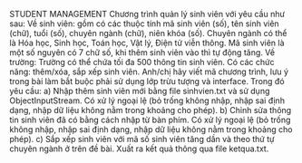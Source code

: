 STUDENT MANAGEMENT
Chương trình quản lý sinh viên với yêu cầu như sau:
Về sinh viên: gồm có các thuộc tính mã sinh viên (số), tên sinh viên (chữ), tuổi (số), chuyên ngành (chữ), niên khóa (số). Chuyên ngành có thể là Hóa học, Sinh học, Toán học, Vật lý, Điện tử viễn thông. Mã sinh viên là một số nguyên có 7 chữ số, khi thêm sinh viên vào thì tự động tăng.
Về trường: Trường có thể chứa tối đa 500 thông tin sinh viên. Có các chức năng: thêm/xóa, sắp xếp sinh viên.
Anh/chị hãy viết mã chương trình, lưu ý trong bài làm bắt buộc phải sử dụng lớp trừu tượng và interface. Trong đó yêu cầu:
a) Nhập thêm sinh viên mới bằng file sinhvien.txt và sử dụng ObjectInputStream. Có xử lý ngoại lệ (bỏ trống không nhập, nhập sai định dạng, nhập dữ liệu không nằm trong khoảng cho phép).
b) Chỉnh sửa thông tin sinh viên đã có bằng cách nhập từ bàn phím. Có xử lý ngoại lệ (bỏ trống không nhập, nhập sai định dạng, nhập dữ liệu không nằm trong khoảng cho phép).
c) Sắp xếp sinh viên với mã số sinh viên tăng dần và theo thứ tự chuyên ngành ở trên đề bài. Xuất ra kết quả thông qua file ketqua.txt.